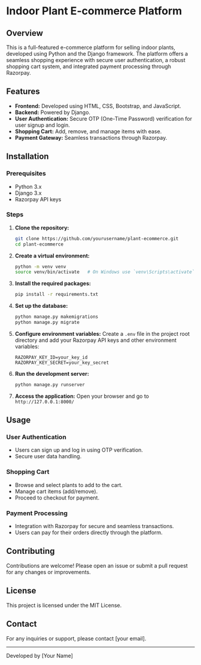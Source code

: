 # Indoor Plant E-commerce Platform

## Overview
This is a full-featured e-commerce platform for selling indoor plants, developed using Python and the Django framework. The platform offers a seamless shopping experience with secure user authentication, a robust shopping cart system, and integrated payment processing through Razorpay.

## Features
- **Frontend:** Developed using HTML, CSS, Bootstrap, and JavaScript.
- **Backend:** Powered by Django.
- **User Authentication:** Secure OTP (One-Time Password) verification for user signup and login.
- **Shopping Cart:** Add, remove, and manage items with ease.
- **Payment Gateway:** Seamless transactions through Razorpay.

## Installation

### Prerequisites
- Python 3.x
- Django 3.x
- Razorpay API keys

### Steps

1. **Clone the repository:**
    ```bash
    git clone https://github.com/yourusername/plant-ecommerce.git
    cd plant-ecommerce
    ```

2. **Create a virtual environment:**
    ```bash
    python -m venv venv
    source venv/bin/activate   # On Windows use `venv\Scripts\activate`
    ```

3. **Install the required packages:**
    ```bash
    pip install -r requirements.txt
    ```

4. **Set up the database:**
    ```bash
    python manage.py makemigrations
    python manage.py migrate
    ```

5. **Configure environment variables:**
    Create a `.env` file in the project root directory and add your Razorpay API keys and other environment variables:
    ```
    RAZORPAY_KEY_ID=your_key_id
    RAZORPAY_KEY_SECRET=your_key_secret
    ```

6. **Run the development server:**
    ```bash
    python manage.py runserver
    ```

7. **Access the application:**
    Open your browser and go to `http://127.0.0.1:8000/`

## Usage

### User Authentication
- Users can sign up and log in using OTP verification.
- Secure user data handling.

### Shopping Cart
- Browse and select plants to add to the cart.
- Manage cart items (add/remove).
- Proceed to checkout for payment.

### Payment Processing
- Integration with Razorpay for secure and seamless transactions.
- Users can pay for their orders directly through the platform.

## Contributing
Contributions are welcome! Please open an issue or submit a pull request for any changes or improvements.

## License
This project is licensed under the MIT License.

## Contact
For any inquiries or support, please contact [your email].

---

Developed by [Your Name]
